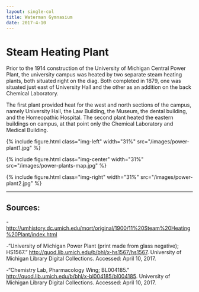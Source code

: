 ```yaml
---
layout: single-col
title: Waterman Gymnasium
date: 2017-4-10
---
```


# Steam Heating Plant

Prior to the 1914 construction of the University of Michigan Central Power Plant, the university campus was heated by two separate steam heating plants, both situated right on the diag. Both completed in 1879, one was situated just east of University Hall and the other as an addition on the back Chemical Laboratory.

The first plant provided heat for the west and north sections of the campus, namely University Hall, the Law Building, the Museum, the dental building, and the Homeopathic Hospital. The second plant heated the eastern buildings on campus, at that point only the Chemical Laboratory and Medical Building.


{% include figure.html class="img-left" width="31%" src="/images/power-plant1.jpg" %}

{% include figure.html class="img-center" width="31%" src="/images/power-plants-map.jpg" %}

{% include figure.html class="img-right" width="31%" src="/images/power-plant2.jpg" %}



-----
## Sources:

-http://umhistory.dc.umich.edu/mort/original/1900/11%20Steam%20Heating%20Plant/index.html

-“University of Michigan Power Plant (print made from glass negative); HS1567.” http://quod.lib.umich.edu/b/bhl/x-hs1567/hs1567. University of Michigan Library Digital Collections. Accessed: April 10, 2017.

-“Chemistry Lab, Pharmacology Wing; BL004185.” http://quod.lib.umich.edu/b/bhl/x-bl004185/bl004185. University of Michigan Library Digital Collections. Accessed: April 10, 2017.
